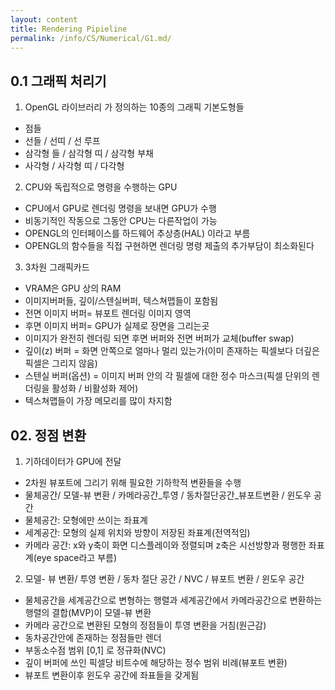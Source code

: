 ```yaml
---
layout: content
title: Rendering Pipieline
permalink: /info/CS/Numerical/G1.md/
---
```

## 0.1 그래픽 처리기
1. OpenGL 라이브러리 가 정의하는 10종의 그래픽 기본도형들
- 점들
- 선들 / 선띠 / 선 루프
- 삼각형 들 / 삼각형 띠 / 삼각형 부채
- 사각형 / 사각형 띠 / 다각형


2. CPU와 독립적으로 명령을 수행하는 GPU
- CPU에서 GPU로 렌더링 명령을 보내면 GPU가 수행
- 비동기적인 작동으로 그동안 CPU는 다른작업이 가능
- OPENGL의 인터페이스를 하드웨어 추상층(HAL) 이라고 부름
- OPENGL의 함수들을 직접 구현하면 렌더링 명령 제출의 추가부담이 최소화된다

3. 3차원 그래픽카드
- VRAM은 GPU 상의 RAM
- 이미지버퍼들, 깊이/스텐실버퍼, 텍스쳐맵들이 포함됨
- 전면 이미지 버퍼= 뷰포트 렌더링 이미지 영역
- 후면 이미지 버퍼= GPU가 실제로 장면을 그리는곳
- 이미지가 완전히 렌더링 되면 후면 버퍼와 전면 버퍼가 교체(buffer swap)
- 깊이(z) 버퍼 = 화면 안쪽으로 얼마나 멀리 있는가(이미 존재하는 픽셀보다 더깊은 픽셀은 그리지 않음)
- 스텐실 버퍼(옵션) = 이미지 버퍼 안의 각 필셀에 대한 정수 마스크(픽셀 단위의 렌더링을 활성화 / 비활성화 제어)
- 텍스쳐맵들이 가장 메모리를 많이 차지함

## 02. 정점 변환
1. 기하데이터가 GPU에 전달
- 2차원 뷰포트에 그리기 위해 필요한 기하학적 변환들을 수행
- 물체공간/ 모델-뷰 변환 / 카메라공간_투영 / 동차절단공간_뷰포트변환 / 윈도우 공간
- 물체공간: 모형에만 쓰이는 좌표계
- 세계공간: 모형의 실제 위치와 방향이 저장된 좌표계(전역적임)
- 카메라 공간: x와 y축이 화면 디스플레이와 정렬되며 z축은 시선방향과 평행한 좌표계(eye space라고 부름)

2. 모델- 뷰 변환/ 투영 변환 / 동차 절단 공간 / NVC / 뷰포트 변환 / 윈도우 공간
- 물체공간을 세계공간으로 변형하는 행렬과 세계공간에서 카메라공간으로 변환하는 행렬의 결합(MVP)이 모델-뷰 변환
- 카메라 공간으로 변환된 모형의 정점들이 투영 변환을 거침(원근감)
- 동차공간안에 존재하는 정점들만 렌더
- 부동소수점 범위 [0,1] 로 정규화(NVC)
- 깊이 버퍼에 쓰인 픽셀당 비트수에 해당하는 정수 범위 비례(뷰포트 변환)
- 뷰포트 변환이후 윈도우 공간에 좌표들을 갖게됨

